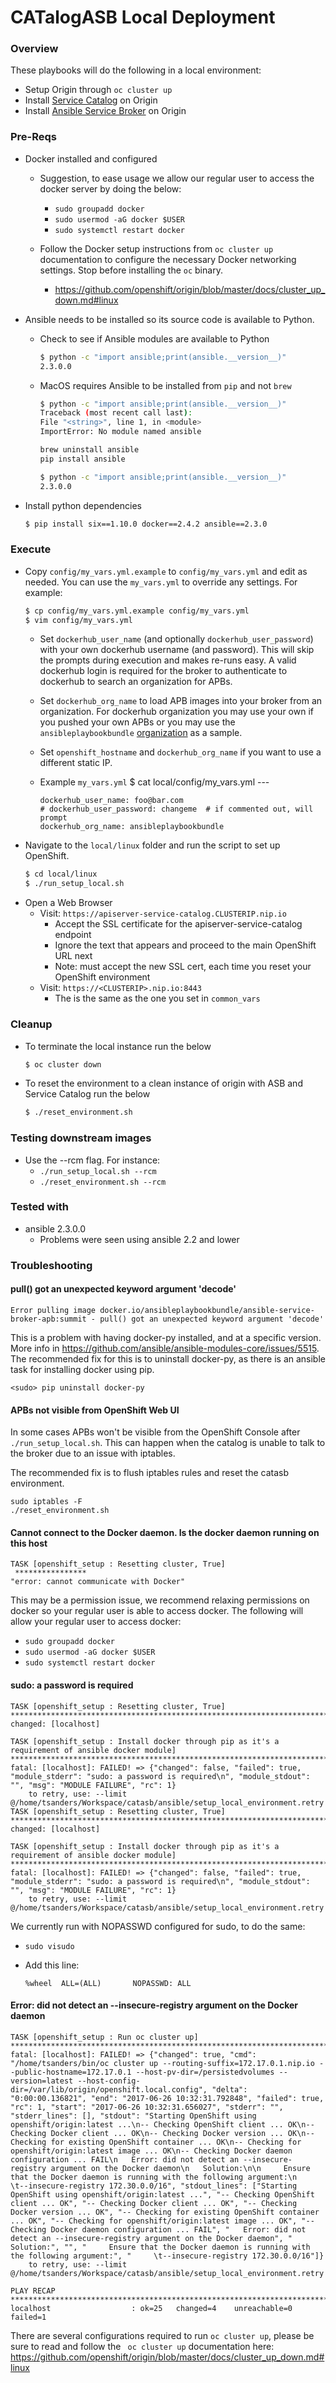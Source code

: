 # CATalogASB Local Deployment

### Overview
These playbooks will do the following in a local environment:
  * Setup Origin through `oc cluster up`
  * Install [Service Catalog](https://github.com/kubernetes-incubator/service-catalog) on Origin
  * Install [Ansible Service Broker](https://github.com/openshift/ansible-service-broker) on Origin

### Pre-Reqs
  * Docker installed and configured

    * Suggestion, to ease usage we allow our regular user to access the docker server by doing the below:

      * ```sudo groupadd docker```
      * ```sudo usermod -aG docker $USER```
      * ```sudo systemctl restart docker```

    * Follow the Docker setup instructions from ```oc cluster up``` documentation to configure the necessary Docker networking settings. Stop before installing the `oc` binary.
      * https://github.com/openshift/origin/blob/master/docs/cluster_up_down.md#linux

  * Ansible needs to be installed so its source code is available to Python.
    * Check to see if Ansible modules are available to Python
      ```bash
      $ python -c "import ansible;print(ansible.__version__)"
      2.3.0.0
      ```
    * MacOS requires Ansible to be installed from `pip` and not `brew`
      ```bash
      $ python -c "import ansible;print(ansible.__version__)"
      Traceback (most recent call last):
      File "<string>", line 1, in <module>
      ImportError: No module named ansible

      brew uninstall ansible
      pip install ansible

      $ python -c "import ansible;print(ansible.__version__)"
      2.3.0.0
      ```
  * Install python dependencies
    ```bash
    $ pip install six==1.10.0 docker==2.4.2 ansible==2.3.0
    ```

### Execute
  * Copy `config/my_vars.yml.example` to `config/my_vars.yml` and edit as needed.  You can use the `my_vars.yml` to override any settings.  For example:
    ```bash
    $ cp config/my_vars.yml.example config/my_vars.yml
    $ vim config/my_vars.yml
    ```
    * Set `dockerhub_user_name` (and optionally `dockerhub_user_password`) with your own dockerhub username (and password).  This will skip the prompts during execution and makes re-runs easy. A valid dockerhub login is required for the broker to authenticate to dockerhub to search an organization for APBs.
    * Set `dockerhub_org_name` to load APB images into your broker from an organization.  For dockerhub organization you may use your own if you pushed your own APBs or you may use the `ansibleplaybookbundle` [organization](https://hub.docker.com/u/ansibleplaybookbundle/) as a sample.
    * Set `openshift_hostname` and `dockerhub_org_name` if you want to use a different static IP.
    * Example `my_vars.yml`
          $ cat local/config/my_vars.yml
          ---

          dockerhub_user_name: foo@bar.com
          # dockerhub_user_password: changeme  # if commented out, will prompt
          dockerhub_org_name: ansibleplaybookbundle
  * Navigate to the `local/linux` folder and run the script to set up OpenShift.
    ```bash
    $ cd local/linux
    $ ./run_setup_local.sh
    ```
  * Open a Web Browser
    * Visit: `https://apiserver-service-catalog.CLUSTERIP.nip.io`
      * Accept the SSL certificate for the apiserver-service-catalog endpoint
      * Ignore the text that appears and proceed to the main OpenShift URL next
      * Note: must accept the new SSL cert, each time you reset your OpenShift environment
    * Visit: `https://<CLUSTERIP>.nip.io:8443`
      * The <CLUSTERIP> is the same as the one you set in `common_vars`

### Cleanup

* To terminate the local instance run the below
  ```bash
  $ oc cluster down
  ```

* To reset the environment to a clean instance of origin with ASB and Service Catalog run the below
  ```bash
  $ ./reset_environment.sh
  ```

### Testing downstream images
  * Use the --rcm flag. For instance:
    * `./run_setup_local.sh --rcm`
    * `./reset_environment.sh --rcm`

### Tested with
  * ansible 2.3.0.0
    * Problems were seen using ansible 2.2 and lower


### Troubleshooting

#### pull() got an unexpected keyword argument 'decode'

```
Error pulling image docker.io/ansibleplaybookbundle/ansible-service-broker-apb:summit - pull() got an unexpected keyword argument 'decode'
```

This is a problem with having docker-py installed, and at a specific version. More info in https://github.com/ansible/ansible-modules-core/issues/5515.
The recommended fix for this is to uninstall docker-py, as there is an ansible task for installing docker using pip.

```
<sudo> pip uninstall docker-py
```

#### APBs not visible from OpenShift Web UI

In some cases APBs won't be visible from the OpenShift Console after `./run_setup_local.sh`.
This can happen when the catalog is unable to talk to the broker due to an issue with iptables.

The recommended fix is to flush iptables rules and reset the catasb environment.
```
sudo iptables -F
./reset_environment.sh
```

#### Cannot connect to the Docker daemon. Is the docker daemon running on this host

```
TASK [openshift_setup : Resetting cluster, True]
 ****************
"error: cannot communicate with Docker"
```

This may be a permission issue, we recommend relaxing permissions on docker so your regular user is able to access docker.  The following will allow your regular user to access docker:

  * ```sudo groupadd docker```
  * ```sudo usermod -aG docker $USER```
  * ```sudo systemctl restart docker```

#### sudo: a password is required

```
TASK [openshift_setup : Resetting cluster, True] *********************************************************************************************************************************************************
changed: [localhost]

TASK [openshift_setup : Install docker through pip as it's a requirement of ansible docker module] *******************************************************************************************************
fatal: [localhost]: FAILED! => {"changed": false, "failed": true, "module_stderr": "sudo: a password is required\n", "module_stdout": "", "msg": "MODULE FAILURE", "rc": 1}
	to retry, use: --limit @/home/tsanders/Workspace/catasb/ansible/setup_local_environment.retry
TASK [openshift_setup : Resetting cluster, True] *********************************************************************************************************************************************************
changed: [localhost]

TASK [openshift_setup : Install docker through pip as it's a requirement of ansible docker module] *******************************************************************************************************
fatal: [localhost]: FAILED! => {"changed": false, "failed": true, "module_stderr": "sudo: a password is required\n", "module_stdout": "", "msg": "MODULE FAILURE", "rc": 1}
	to retry, use: --limit @/home/tsanders/Workspace/catasb/ansible/setup_local_environment.retry

```

We currently run with NOPASSWD configured for sudo, to do the same:

  * ```sudo visudo```
  * Add this line:

      ```
      %wheel  ALL=(ALL)       NOPASSWD: ALL
      ```

#### Error: did not detect an --insecure-registry argument on the Docker daemon

```
TASK [openshift_setup : Run oc cluster up] ***************************************************************************************************************************************************************
fatal: [localhost]: FAILED! => {"changed": true, "cmd": "/home/tsanders/bin/oc cluster up --routing-suffix=172.17.0.1.nip.io --public-hostname=172.17.0.1 --host-pv-dir=/persistedvolumes --version=latest --host-config-dir=/var/lib/origin/openshift.local.config", "delta": "0:00:00.136821", "end": "2017-06-26 10:32:31.792848", "failed": true, "rc": 1, "start": "2017-06-26 10:32:31.656027", "stderr": "", "stderr_lines": [], "stdout": "Starting OpenShift using openshift/origin:latest ...\n-- Checking OpenShift client ... OK\n-- Checking Docker client ... OK\n-- Checking Docker version ... OK\n-- Checking for existing OpenShift container ... OK\n-- Checking for openshift/origin:latest image ... OK\n-- Checking Docker daemon configuration ... FAIL\n   Error: did not detect an --insecure-registry argument on the Docker daemon\n   Solution:\n\n     Ensure that the Docker daemon is running with the following argument:\n     \t--insecure-registry 172.30.0.0/16", "stdout_lines": ["Starting OpenShift using openshift/origin:latest ...", "-- Checking OpenShift client ... OK", "-- Checking Docker client ... OK", "-- Checking Docker version ... OK", "-- Checking for existing OpenShift container ... OK", "-- Checking for openshift/origin:latest image ... OK", "-- Checking Docker daemon configuration ... FAIL", "   Error: did not detect an --insecure-registry argument on the Docker daemon", "   Solution:", "", "     Ensure that the Docker daemon is running with the following argument:", "     \t--insecure-registry 172.30.0.0/16"]}
	to retry, use: --limit @/home/tsanders/Workspace/catasb/ansible/setup_local_environment.retry

PLAY RECAP ***********************************************************************************************************************************************************************************************
localhost                  : ok=25   changed=4    unreachable=0    failed=1
```

There are several configurations required to run ```oc cluster up```, please be sure to read and follow the ``` oc cluster up``` documentation here:  https://github.com/openshift/origin/blob/master/docs/cluster_up_down.md#linux
